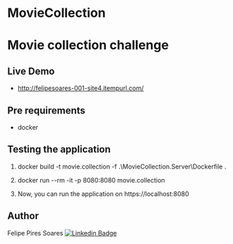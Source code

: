 # MovieCollection

# Movie collection challenge

## Live Demo

- http://felipesoares-001-site4.itempurl.com/

## Pre requirements

- docker

## Testing the application

1. docker build -t movie.collection -f .\MovieCollection.Server\Dockerfile .

2. docker run --rm -it -p 8080:8080 movie.collection

3. Now, you can run the application on https://localhost:8080

## Author

Felipe Pires Soares
[![Linkedin Badge](https://img.shields.io/badge/-Felipe-blue?style=flat-square&logo=Linkedin&logoColor=white&link=https://www.linkedin.com/in/felipepsoares/)](https://www.linkedin.com/in/felipepsoares/) 